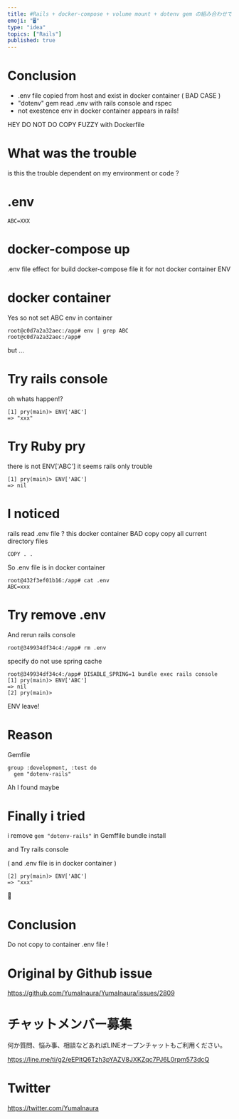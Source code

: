 ```yaml
---
title: #Rails + docker-compose + volume mount + dotenv gem の組み合わせで docker コンテ
emoji: "🖥"
type: "idea"
topics: ["Rails"]
published: true
---
```



# Conclusion

- .env file copied from host and exist in docker container ( BAD CASE )
- "dotenv" gem read .env with rails console and rspec
- not exestence env in docker container appears in rails!

HEY DO NOT DO COPY FUZZY with Dockerfile

# What was the trouble

is this the trouble dependent on my environment or code ?

# .env

```
ABC=XXX
```

# docker-compose up

.env file effect for build docker-compose file
it for not docker container ENV 

# docker container

Yes so not set ABC env in container 
```
root@c0d7a2a32aec:/app# env | grep ABC
root@c0d7a2a32aec:/app#
```

but ... 

# Try rails console

oh whats happen!?

```
[1] pry(main)> ENV['ABC']
=> "xxx"
```

# Try Ruby pry

there is not ENV['ABC']
it seems rails only trouble

```
[1] pry(main)> ENV['ABC']
=> nil
```

# I noticed 

rails read .env file ?
this docker container BAD copy
copy all current directory files

```
COPY . .
```


So .env file is in docker container

```
root@432f3ef01b16:/app# cat .env
ABC=xxx
```

# Try remove .env

And rerun rails console

```
root@349934df34c4:/app# rm .env
```

specify do not use spring cache

```
root@349934df34c4:/app# DISABLE_SPRING=1 bundle exec rails console
[1] pry(main)> ENV['ABC']
=> nil
[2] pry(main)>
```

ENV leave!

# Reason

Gemfile

```
group :development, :test do
  gem "dotenv-rails"
```

Ah I found maybe

# Finally i tried

i remove `gem "dotenv-rails"` in Gemffile 
bundle install

and Try rails console

( and .env file is in docker container )

```
[2] pry(main)> ENV['ABC']
=> "xxx"
```

🎉 

# Conclusion

Do not copy to container .env file !


# Original by Github issue

https://github.com/YumaInaura/YumaInaura/issues/2809








<!-- Update From Qiita API -->

# チャットメンバー募集


何か質問、悩み事、相談などあればLINEオープンチャットもご利用ください。

https://line.me/ti/g2/eEPltQ6Tzh3pYAZV8JXKZqc7PJ6L0rpm573dcQ





# Twitter


https://twitter.com/YumaInaura


<!-- Update From Qiita API -->


